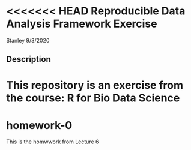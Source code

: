 <<<<<<< HEAD
Reproducible Data Analysis Framework Exercise
================
Stanley
9/3/2020

## Description

This repository is an exercise from the course: R for Bio Data Science
=======
# homework-0

This is the homwwork from Lecture 6

